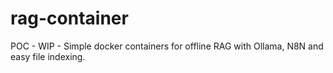 # rag-container
POC - WIP - Simple docker containers for offline RAG with Ollama, N8N and easy file indexing. 

